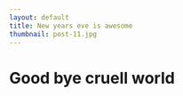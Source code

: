 ```yaml
---
layout: default
title: New years eve is awesome
thumbnail: post-11.jpg
---
```


# Good bye cruell world